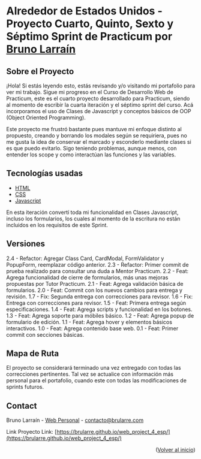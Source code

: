 <div id="#inicio"></div>

# Alrededor de Estados Unidos - Proyecto Cuarto, Quinto, Sexto y Séptimo Sprint de Practicum por <a href="https://github.com/brularre/">Bruno Larraín</a>

## Sobre el Proyecto

¡Hola! Si estás leyendo esto, estás revisando y/o visitando mi portafolio para ver mi trabajo. Sigue mi progreso en el Curso de Desarrollo Web de Practicum, este es el cuarto proyecto desarrollado para Practicum, siendo al momento de escribir la cuarta iteración y el séptimo sprint del curso. Acá incorporamos el uso de Clases de Javascript y conceptos básicos de OOP (Object Oriented Programming). 

Este proyecto me frustró bastante pues mantuve mi enfoque distinto al propuesto, creando y borrando los modales según se requiriera, pues no me gusta la idea de conservar el marcado y esconderlo mediante clases si es que puedo evitarlo. Sigo teniendo problemas, aunque menos, con entender los scope y como interactúan las funciones y las variables.

## Tecnologías usadas

-   [HTML](https://html.spec.whatwg.org/)
-   [CSS](https://www.w3.org/TR/CSS/#css)
-   [Javascript](https://www.javascript.com/)

En esta iteración convertí toda mi funcionalidad en Clases Javascript, incluso los formularios, los cuales al momento de la escritura no están incluidos en los requisitos de este Sprint.

## Versiones

2.4 - Refactor: Agregar Class Card, CardModal, FormValidator y PopupForm, reemplazar código anterior.
2.3 - Refactor: Primer commit de prueba realizado para consultar una duda a Mentor Practicum.
2.2 - Feat: Agrega funcionalidad de cierre de formularios, más unas mejoras propuestas por Tutor Practicum.
2.1 - Feat: Agrega validación básica de formularios.
2.0 - Feat: Commit con los nuevos cambios para entrega y revisión.
1.7 - Fix: Segunda entrega con correcciones para revisor.
1.6 - Fix: Entrega con correcciones para revisor.
1.5 - Feat: Primera entrega según especificaciones.
1.4 - Feat: Agrega scripts y funcionalidad en los botones.
1.3 - Feat: Agrega soporte para móbiles básico.
1.2 - Feat: Agrega popup de formulario de edición.
1.1 - Feat: Agrega hover y elementos básicos interactivos.
1.0 - Feat: Agrega contenido base web.
0.1 - Feat: Primer commit con secciones básicas.

## Mapa de Ruta

El proyecto se considerará terminado una vez entregado con todas las correcciones pertinentes. Tal vez se actualice con información más personal para el portafolio, cuando este con todas las modificaciones de sprints futuros.

## Contact

Bruno Larraín - [Web Personal](https://www.brularre.com) - contacto@brularre.com

Link Proyecto Link: [https://brularre.github.io/web_project_4_esp/](https://brularre.github.io/web_project_4_esp/)

<p align="right">(<a href="#inicio">Volver al inicio</a>)</p>
